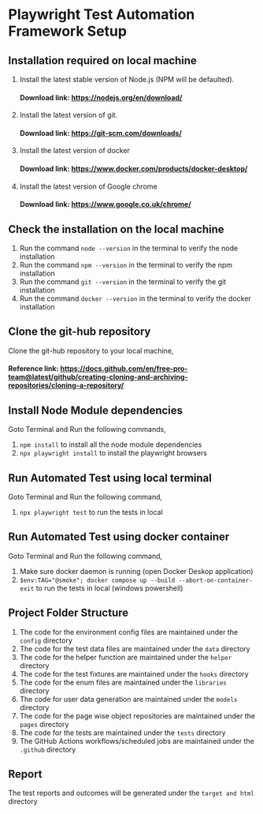 # Playwright Test Automation Framework Setup

## Installation required on local machine

1.  Install the latest stable version of Node.js (NPM will be defaulted).
    #### Download link: https://nodejs.org/en/download/
2.  Install the latest version of git.
    #### Download link: https://git-scm.com/downloads/
3.  Install the latest version of docker
    #### Download link: https://www.docker.com/products/docker-desktop/
4.  Install the latest version of Google chrome
    #### Download link: https://www.google.co.uk/chrome/

## Check the installation on the local machine

1.  Run the command `node --version` in the terminal to verify the node installation
2.  Run the command `npm --version` in the terminal to verify the npm installation
3.  Run the command `git --version` in the terminal to verify the git installation
4.  Run the command `docker --version` in the terminal to verify the docker installation

## Clone the git-hub repository

Clone the git-hub repository to your local machine,

#### Reference link: https://docs.github.com/en/free-pro-team@latest/github/creating-cloning-and-archiving-repositories/cloning-a-repository/

## Install Node Module dependencies

Goto Terminal and Run the following commands,
1.  `npm install` to install all the node module dependencies
2.  `npx playwright install` to install the playwright browsers

## Run Automated Test using local terminal

Goto Terminal and Run the following command,

1.  `npx playwright test` to run the tests in local

## Run Automated Test using docker container

Goto Terminal and Run the following command,

1.  Make sure docker daemon is running (open Docker Deskop application)
2.  `$env:TAG="@smoke"; docker compose up --build --abort-on-container-exit` to run the tests in local (windows powershell)

## Project Folder Structure

1.  The code for the environment config files are maintained under the `config` directory
2.  The code for the test data files are maintained under the `data` directory
3.  The code for the helper function are maintained under the `helper` directory
4.  The code for the test fixtures are maintained under the `hooks` directory
5.  The code for the enum files are maintained under the `libraries` directory
6.  The code for user data generation are maintained under the `models` directory
7.  The code for the page wise object repositories are maintained under the `pages` directory
8.  The code for the tests are maintained under the `tests` directory
9.  The GitHub Actions workflows/scheduled jobs are maintained under the `.github` directory

## Report

The test reports and outcomes will be generated under the `target and html` directory
